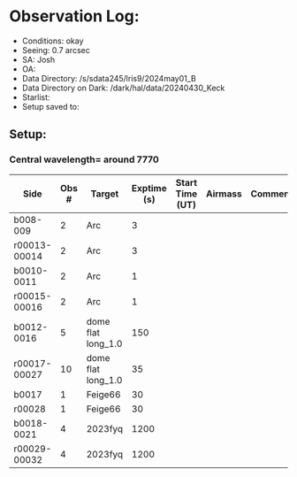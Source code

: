 # Observation Log:

* Conditions: okay
* Seeing: 0.7 arcsec
* SA: Josh
* OA: 
* Data Directory: /s/sdata245/lris9/2024may01_B
* Data Directory on Dark: /dark/hal/data/20240430_Keck
* Starlist: 
* Setup saved to: 

## Setup: 

    
### Central wavelength= around 7770


| Side | Obs #     | Target    | Exptime (s) | Start Time (UT) | Airmass | Comments                                                   |
|------|-----------|-----------|-------------|-----------------|---------|------------------------------------------------------------|
|b008-009|2|Arc        |3| |||
|r00013-00014|2|Arc        |3| |||
|b0010-0011|2|Arc        |1| |||
|r00015-00016|2|Arc        |1| |||
|b0012-0016|5|dome flat long_1.0        |150| |||
|r00017-00027|10|dome flat long_1.0        |35| |||
|b0017|1|Feige66        |30| |||
|r00028|1|Feige66        |30| |||
|b0018-0021|4|2023fyq        |1200| |||
|r00029-00032|4|2023fyq        |1200| |||
